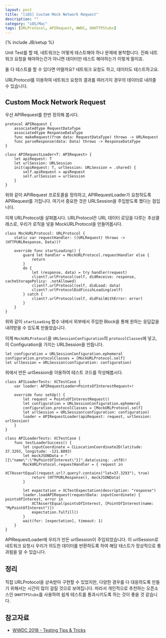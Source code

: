 ```yaml
---
layout: post
title: "[iOS] Custom Mock Network Request"
description: ""
category: "iOS/Mac"
tags: [URLProtocol, APIRequest, WWDC, OHHTTPStubs]
---
```

{% include JB/setup %}

Unit Test를 할 때, 네트워크는 어떻게 테스트해야 하나 문제에 봉착합니다. 진짜 네트워크 요청을 해야하는건가 아니면 데이터만 테스트 해야하는가 이렇게 말이죠.

둘 다 테스트를 할 수 있다면 어떨까요? 네트워크 요청도 하고, 데이터도 테스트하고요.

URLProtocol를 이용하여 네트워크 요청의 결과를 여러가지 경우의 데이터로 내려줄 수 있습니다.

## Custom Mock Network Request

우선 APIRequest를 한번 정의해 봅시다.


```
protocol APIRequest {
    associatedtype RequestDataType
    associatedtype ResponseDataType
    func makeRequest(from data: RequestDataType) throws -> URLRequest
    func parseResponse(data: Data) throws -> ResponseDataType
}

class APIRequestLoader<T: APIRequest> {
    let apiRequest: T
    let urlSession: URLSession
    init(apiRequest: T, urlSession: URLSession = .shared) {
        self.apiRequest = apiRequest
        self.urlSession = urlSession
    }
}
```

위와 같이 APIRequest 프로토콜을 정의하고, APIRequestLoader가 요청하도록 APIRequest를 가집니다. 여기서 중요한 것은 URLSession을 주입받도록 했다는 점입니다.


이제 URLProtocol을 살펴봅시다. URLProtocol은 URL 데이터 로딩을 다루는 추상클래스로, 우리가 로직을 넣을 MockURLProtocol을 만들어봅시다.

```
class MockURLProtocol: URLProtocol {
    static var requestHandler: ((URLRequest) throws -> (HTTPURLResponse, Data))?

    override func startLoading() {
        guard let handler = MockURLProtocol.requestHandler else {
            return
        }
        do {
            let (response, data) = try handler(request)
            client?.urlProtocol(self, didReceive: response, cacheStoragePolicy: .notAllowed)
            client?.urlProtocol(self, didLoad: data)
            client?.urlProtocolDidFinishLoading(self)
        } catch {
            client?.urlProtocol(self, didFailWithError: error)
        }
    }
}
```

위와 같이 `startLoading` 함수 내에서 외부에서 주입한 Block을 통해 원하는 응답값을 내려받을 수 있도록 만들었습니다.

이제 `MockURLProtocol`을 `URLSessionConfiguration`의 `protocolClasses`에 넣고, 이 Configuration을 가지는 URLSession을 만듭니다.

```
let configuration = URLSessionConfiguration.ephemeral
configuration.protocolClasses = [MockURLProtocol.self]
let urlSession = URLSession(configuration: configuration)
```

위에서 만든 urlSession을 이용하여 테스트 코드를 작성해봅시다.

```
class APILoaderTests: XCTestCase {
    var loader: APIRequestLoader<PointsOfInterestRequest>!

	override func setUp() {
	    let request = PointsOfInterestRequest()
	    let configuration = URLSessionConfiguration.ephemeral
	    configuration.protocolClasses = [MockURLProtocol.self]
	    let urlSession = URLSession(configuration: configuration)
	    loader = APIRequestLoader(apiRequest: request, urlSession: urlSession)
    }
}

class APILoaderTests: XCTestCase {
    func testLoaderSuccess() {
        let inputCoordinate = CLLocationCoordinate2D(latitude: 37.3293, longitude: -121.8893)
        let mockJSONData = "[{\"name\":\"MyPointOfInterest\"}]".data(using: .utf8)!
        MockURLProtocol.requestHandler = { request in
            XCTAssertEqual(request.url?.query?.contains("lat=37.3293"), true)
            return (HTTPURLResponse(), mockJSONData)
        }

        let expectation = XCTestExpectation(description: "response")
        loader.loadAPIRequest(requestData: inputCoordinate) { pointsOfInterest, error in
            XCTAssertEqual(pointsOfInterest, [PointOfInterest(name: "MyPointOfInterest")])
            expectation.fulfill()
        }
        wait(for: [expectation], timeout: 1)
    }
}
```

APIRequestLoader에 우리가 만든 urlSession이 주입되었습니다. 이 urlSession로 네트워크 요청시 우리가 의도한 데이터를 반환하도록 하여 해당 테스트가 정상적으로 통과됨을 알 수 있습니다.

## 정리

직접 URLProtocol을 상속받아 구현할 수 있었지만, 다양한 경우를 다 대응하도록 만들기 위해서는 시간이 많이 걸릴 것으로 보여집니다. 따라서 개인적으로 추천하는 오픈소스인 `OHHTTPStubs`를 사용하여 쉽게 테스트를 통과시키도록 하는 것이 좋을 것 같습니다.

## 참고자료

* [WWDC 2018 - Testing Tips & Tricks](https://developer.apple.com/videos/play/wwdc2018/417/)